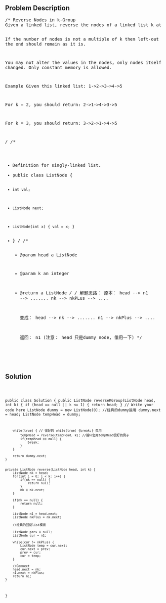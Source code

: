 <!--
<style>
  body { font-family: Arial, sans-serif; }
  .container { max-width: 100%; margin: auto; padding: 10px; }
  .comment-block { background-color: #f9f9f9; padding: 10px; border-left: 5px solid #ccc; max-width: 400px; margin: 20px; word-wrap: break-word; white-space: pre-wrap; }
  .code-block { background-color: #f4f4f4; padding: 10px; border: 1px solid #ddd; }
</style>
-->

<div class='container'>
<h2>Problem Description</h2>
<div class='comment-block'>
<pre>
/* Reverse Nodes in k-Group 
Given a linked list, reverse the nodes of a linked list k at a time and return its modified list.

If the number of nodes is not a multiple of k then left-out nodes in the end should remain as it is.

You may not alter the values in the nodes, only nodes itself may be changed.
Only constant memory is allowed.


Example
Given this linked list: 1->2->3->4->5

For k = 2, you should return: 2->1->4->3->5

For k = 3, you should return: 3->2->1->4->5

*/
/**
 * Definition for singly-linked list.
 * public class ListNode {
 *     int val;
 *     ListNode next;
 *     ListNode(int x) { val = x; }
 * }
 */
    /**
     * @param head a ListNode
     * @param k an integer
     * @return a ListNode
     */
    	/* 解题思路：
    	原本： head --> n1 -->  ....... nk --> nkPLus --> ....

    	变成： head --> nk -->  ....... n1 --> nkPlus --> ....

    	返回： n1 (注意： head 只是dummy node, 借用一下)
    	*/
</pre>
</div>

<h2>Solution</h2>
<div class='code-block'>
<pre><code class='language-java'>

public class Solution {
    public ListNode reverseKGroup(ListNode head, int k) {
    	if (head == null || k <= 1) {
            return head;
        }
        // Write your code here
        ListNode dummy = new ListNode(0); //经典的dummy运用
        dummy.next = head;
        ListNode tempHead = dummy;
        
        while(true) { // 很好的 while(true) {break;} 芡用
            tempHead = reverse(tempHead, k); //循环套用tempHead很好的例子
            if(tempHead == null) {
                break;
            }
        }
        
        return dummy.next;
    }
    
    
    private ListNode reverse(ListNode head, int k) {
        ListNode nk = head;
        for(int i = 0; i < k; i++) {
            if(nk == null) {
                return null;
            }
            nk = nk.next;
        }
        
        if(nk == null) {
            return null;
        }
        
        ListNode n1 = head.next;
        ListNode nkPlus = nk.next;
        
        //经典的回旋list模板
        
        ListNode prev = null;
        ListNode cur = n1;
        
        while(cur != nkPlus) {
            ListNode temp = cur.next;
            cur.next = prev;
            prev = cur;
            cur = temp;
        }
        
        //Connect
        head.next = nk;
        n1.next = nkPlus;
        return n1;
    }
}
</code></pre>
</div>
</div>
